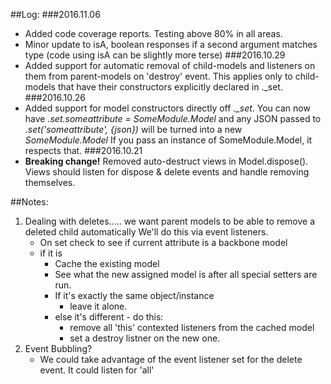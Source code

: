 ##Log:
###2016.11.06
* Added code coverage reports. Testing above 80% in all areas. 
* Minor update to isA, boolean responses if a second argument matches type 
(code using isA can be slightly more terse)
###2016.10.29
* Added support for automatic removal of child-models and listeners on them from parent-models
on 'destroy' event.
 This applies only to child-models that have their constructors explicitly declared in ._set.
###2016.10.26
* Added support for model constructors directly off *._set*.
You can now have *.set.someattribute = SomeModule.Model* and any JSON passed to 
*.set('someattribute', {json})* will be turned into a new *SomeModule.Model*
If you pass an instance of SomeModule.Model, it respects that.
###2016.10.21
* **Breaking change!** Removed auto-destruct views in Model.dispose().
Views should listen for dispose & delete events and handle removing themselves.


##Notes:
1. Dealing with deletes..... we want parent models to be able to remove a deleted child automatically
We'll do this via event listeners.
    * On set check to see if current attribute is a backbone model
    * if it is
        * Cache the existing model
        * See what the new assigned model is after all special setters are run.
        * If it's exactly the same object/instance 
            * leave it alone.
        * else it's different - do this:
            * remove all 'this' contexted listeners from the cached model
            * set a destroy listner on the new one.
1. Event Bubbling?
    * We could take advantage of the event listener set for the delete event. It could listen for 'all'